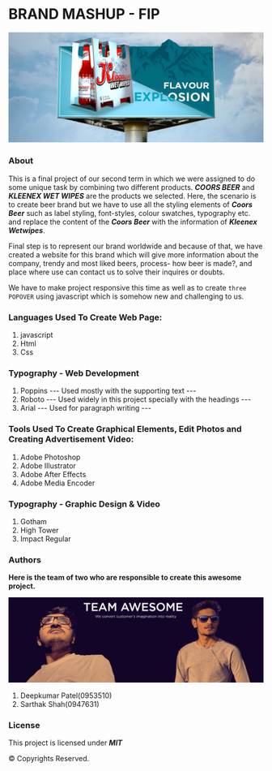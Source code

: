 # BRAND MASHUP - FIP
![Team Awesome](/images/mockUP.jpg)

### About

This is a final project of our second term in which we were assigned to do some unique task by combining
two different products. ***COORS BEER*** and ***KLEENEX WET WIPES*** are the products we selected.
Here, the scenario is to create beer brand but we have to use all the styling elements of ***Coors Beer*** such as label styling, font-styles, colour swatches, typography etc. and replace the content of the ***Coors Beer*** with the information of ***Kleenex Wetwipes***.

Final step is to represent our brand worldwide and because of that, we have created a website for
this brand which will give more information about the company, trendy and most liked beers, process-
how beer is made?, and place where use can contact us to solve their inquires or doubts.

We have to make project responsive this time as well as to create ```three POPOVER``` using javascript
which is somehow new and challenging to us.

### Languages Used To Create Web Page:

1. javascript
2. Html
3. Css


### Typography - Web Development

1. Poppins
  --- Used mostly with the supporting text ---
2. Roboto
  --- Used widely in this project specially with the headings ---
3. Arial
  --- Used for paragraph writing ---


### Tools Used To Create Graphical Elements, Edit Photos and Creating Advertisement Video:

1. Adobe Photoshop
2. Adobe Illustrator
3. Adobe After Effects
4. Adobe Media Encoder


### Typography - Graphic Design & Video

1. Gotham
2. High Tower
3. Impact Regular


### Authors

**Here is the team of two who are responsible to create this awesome project.**

![Team Awesome](/images/poster.png)

1. Deepkumar Patel(0953510)
2. Sarthak Shah(0947631)

### License

This project is licensed under ***MIT***

© Copyrights Reserved.
